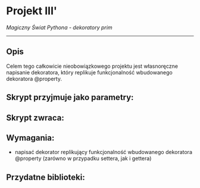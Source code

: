 # Projekt III'
*Magiczny Świat Pythona - dekoratory prim*

---

## Opis

Celem tego całkowicie nieobowiązkowego projektu jest własnoręczne napisanie dekoratora, który replikuje funkcjonalność wbudowanego dekoratora @property.

## Skrypt przyjmuje jako parametry:

## Skrypt zwraca:

## Wymagania:
- napisać dekorator replikujący funkcjonalność wbudowanego dekoratora @property (zarówno w przypadku settera, jak i gettera)

## Przydatne biblioteki:


